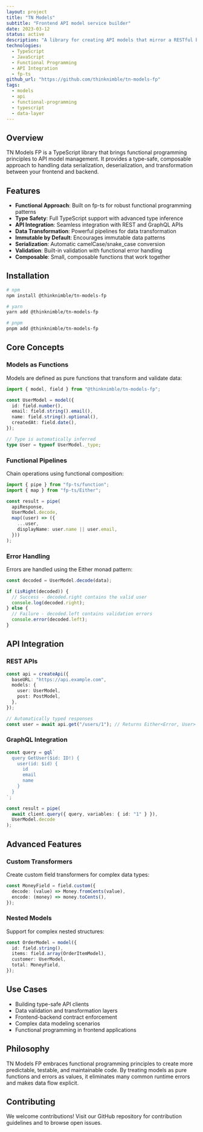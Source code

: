 ```yaml
---
layout: project
title: "TN Models"
subtitle: "Frontend API model service builder"
date: 2023-03-12
status: active
description: "A library for creating API models that mirror a RESTful backend. Handles serialization, and data transformation with type safety."
technologies:
  - TypeScript
  - JavaScript
  - Functional Programming
  - API Integration
  - fp-ts
github_url: "https://github.com/thinknimble/tn-models-fp"
tags:
  - models
  - api
  - functional-programming
  - typescript
  - data-layer
---
```


## Overview

TN Models FP is a TypeScript library that brings functional programming principles to API model management. It provides a type-safe, composable approach to handling data serialization, deserialization, and transformation between your frontend and backend.

## Features

- **Functional Approach**: Built on fp-ts for robust functional programming patterns
- **Type Safety**: Full TypeScript support with advanced type inference
- **API Integration**: Seamless integration with REST and GraphQL APIs
- **Data Transformation**: Powerful pipelines for data transformation
- **Immutable by Default**: Encourages immutable data patterns
- **Serialization**: Automatic camelCase/snake_case conversion
- **Validation**: Built-in validation with functional error handling
- **Composable**: Small, composable functions that work together

## Installation

```bash
# npm
npm install @thinknimble/tn-models-fp

# yarn
yarn add @thinknimble/tn-models-fp

# pnpm
pnpm add @thinknimble/tn-models-fp
```

## Core Concepts

### Models as Functions

Models are defined as pure functions that transform and validate data:

```typescript
import { model, field } from "@thinknimble/tn-models-fp";

const UserModel = model({
  id: field.number(),
  email: field.string().email(),
  name: field.string().optional(),
  createdAt: field.date(),
});

// Type is automatically inferred
type User = typeof UserModel._type;
```

### Functional Pipelines

Chain operations using functional composition:

```typescript
import { pipe } from "fp-ts/function";
import { map } from "fp-ts/Either";

const result = pipe(
  apiResponse,
  UserModel.decode,
  map((user) => ({
    ...user,
    displayName: user.name || user.email,
  }))
);
```

### Error Handling

Errors are handled using the Either monad pattern:

```typescript
const decoded = UserModel.decode(data);

if (isRight(decoded)) {
  // Success - decoded.right contains the valid user
  console.log(decoded.right);
} else {
  // Failure - decoded.left contains validation errors
  console.error(decoded.left);
}
```

## API Integration

### REST APIs

```typescript
const api = createApi({
  baseURL: "https://api.example.com",
  models: {
    user: UserModel,
    post: PostModel,
  },
});

// Automatically typed responses
const user = await api.get("/users/1"); // Returns Either<Error, User>
```

### GraphQL Integration

```typescript
const query = gql`
  query GetUser($id: ID!) {
    user(id: $id) {
      id
      email
      name
    }
  }
`;

const result = pipe(
  await client.query({ query, variables: { id: "1" } }),
  UserModel.decode
);
```

## Advanced Features

### Custom Transformers

Create custom field transformers for complex data types:

```typescript
const MoneyField = field.custom({
  decode: (value) => Money.fromCents(value),
  encode: (money) => money.toCents(),
});
```

### Nested Models

Support for complex nested structures:

```typescript
const OrderModel = model({
  id: field.string(),
  items: field.array(OrderItemModel),
  customer: UserModel,
  total: MoneyField,
});
```

## Use Cases

- Building type-safe API clients
- Data validation and transformation layers
- Frontend-backend contract enforcement
- Complex data modeling scenarios
- Functional programming in frontend applications

## Philosophy

TN Models FP embraces functional programming principles to create more predictable, testable, and maintainable code. By treating models as pure functions and errors as values, it eliminates many common runtime errors and makes data flow explicit.

## Contributing

We welcome contributions! Visit our GitHub repository for contribution guidelines and to browse open issues.
